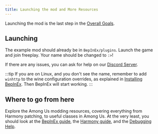 ```yaml
---
title: Launching the mod and More Resources
---
```



Launching the mod is the last step in the [Overall Goals](/#overall-goals).


## Launching
The example mod should already be in `BepInEx/plugins`. Launch the game and join freeplay.
Your name should be changed to `:>`!

If there are any issues, you can ask for help on our [Discord Server](https://reactor.gg/discord).

:::tip
If you are on Linux, and you don't see the name, remember to add `winhttp` to the
wine configuration overrides, as explained in
[Installing BepInEx](install_bepinex#installing-bepinex). Then BepInEx will start working.
:::


## Where to go from here

Explore the Among Us modding resources, covering everything from Harmony patching,
to useful classes in Among Us. At the very least, you should look at the 
[BepInEx guide](/guides/bepinex_guide), the [Harmony guide](/guides/harmony_guide), and the [Debugging Help](/guides/debugging).
